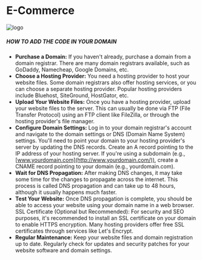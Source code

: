 # E-Commerce



![logo](https://github.com/LISA-KOREA/UPLOADER-BOT-V4/releases/download/broadcast/IMG_0413.gif)













##### HOW TO ADD THE CODE IN YOUR DOMAIN


- **Purchase a Domain:**
If you haven't already, purchase a domain from a domain registrar. There are many domain registrars available, such as GoDaddy, Namecheap, Google Domains, etc.
- **Choose a Hosting Provider:**
You need a hosting provider to host your website files. Some domain registrars also offer hosting services, or you can choose a separate hosting provider. Popular hosting providers include Bluehost, SiteGround, HostGator, etc.
- **Upload Your Website Files:**
Once you have a hosting provider, upload your website files to the server. This can usually be done via FTP (File Transfer Protocol) using an FTP client like FileZilla, or through the hosting provider's file manager.
- **Configure Domain Settings:**
Log in to your domain registrar's account and navigate to the domain settings or DNS (Domain Name System) settings. You'll need to point your domain to your hosting provider's server by updating the DNS records.
Create an A record pointing to the IP address of your hosting server.
If you're using a subdomain (e.g., [www.yourdomain.com](http://www.yourdomain.com/)), create a CNAME record pointing to your domain (e.g., yourdomain.com).
- **Wait for DNS Propagation:**
After making DNS changes, it may take some time for the changes to propagate across the internet. This process is called DNS propagation and can take up to 48 hours, although it usually happens much faster.
- **Test Your Website:**
Once DNS propagation is complete, you should be able to access your website using your domain name in a web browser.
SSL Certificate (Optional but Recommended):
For security and SEO purposes, it's recommended to install an SSL certificate on your domain to enable HTTPS encryption. Many hosting providers offer free SSL certificates through services like Let's Encrypt.
- **Regular Maintenance:**
Keep your website files and domain registration up to date. Regularly check for updates and security patches for your website software and domain settings.




